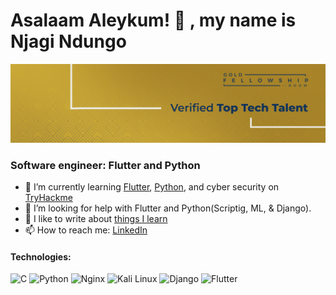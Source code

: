 # Asalaam Aleykum! 👋 , my name is Njagi Ndungo

![banner](banners/1584x396%20LInkedIn%20Banner%20V2.jpg)

### Software engineer: Flutter and Python

- 🌱 I’m currently learning [Flutter](https://flutter.dev/), [Python](https://realpython.com/), and cyber security on [TryHackme](https://tryhackme.com/)
- 🤔 I’m looking for help with Flutter and Python(Scriptig, ML, & Django).
- 💬 I like to write about [things I learn](https://chiefomar.hashnode.dev)
- 📫 How to reach me: [LinkedIn](https://www.linkedin.com/in/a-njagi-ndungo/)


#### Technologies: 
![C](https://img.shields.io/badge/c-%2300599C.svg?style=for-the-badge&logo=c&logoColor=white) ![Python](https://img.shields.io/badge/python-3670A0?style=for-the-badge&logo=python&logoColor=ffdd54) ![Nginx](https://img.shields.io/badge/nginx-%23009639.svg?style=for-the-badge&logo=nginx&logoColor=white) ![Kali Linux](https://img.shields.io/badge/Kali_Linux-557C94?style=for-the-badge&logo=kali-linux&logoColor=white) ![Django](https://img.shields.io/badge/Django-092E20?style=for-the-badge&logo=django&logoColor=white)  ![Flutter](https://img.shields.io/badge/Flutter-%2302569B.svg?style=for-the-badge&logo=Flutter&logoColor=white)

